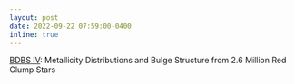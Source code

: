 ```yaml
---
layout: post
date: 2022-09-22 07:59:00-0400
inline: true
---
```


<a href="https://ui.adsabs.harvard.edu/abs/2022MNRAS.515.1469J/abstract">BDBS IV</a>: Metallicity Distributions and Bulge Structure from 2.6 Million Red Clump Stars